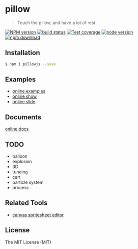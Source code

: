 # pillow

> Touch the pillow, and have a lot of rest.

[![NPM version][npm-image]][npm-url]
[![build status][travis-image]][travis-url]
[![Test coverage][coveralls-image]][coveralls-url]
[![node version][node-image]][node-url]
[![npm download][download-image]][download-url]

[npm-image]: https://img.shields.io/npm/v/pillowjs.svg?style=flat-square
[npm-url]: https://npmjs.org/package/pillowjs
[travis-image]: https://img.shields.io/travis/pillowjs/pillow.svg?style=flat-square
[travis-url]: https://travis-ci.org/pillowjs/pillow
[coveralls-image]: https://img.shields.io/coveralls/pillowjs/pillow.svg?style=flat-square
[coveralls-url]: https://coveralls.io/r/pillowjs/pillow?branch=master
[node-image]: https://img.shields.io/badge/node.js-%3E=_6-green.svg?style=flat-square
[node-url]: http://nodejs.org/download/
[download-image]: https://img.shields.io/npm/dm/pillowjs.svg?style=flat-square
[download-url]: https://npmjs.org/package/pillowjs

## Installation

``` bash
$ npm i pillowjs --save
```

## Examples

- [online examples](//pillowjs.github.io/pillow)
- [online show](//pillowjs.github.io/pillow/show.html)
- [online slide](//xudafeng.github.io/slide/archives/pillow/)

## Documents

[online docs](//pillowjs.github.io/pillow/docs)

## TODO

- balloon
- explosion
- 3D
- tuneing
- cart
- particle system
- process

## Related Tools

- [canvas spritesheet editor](//github.com/pillowjs/XSpriteEditor)

## License

The MIT License (MIT)

